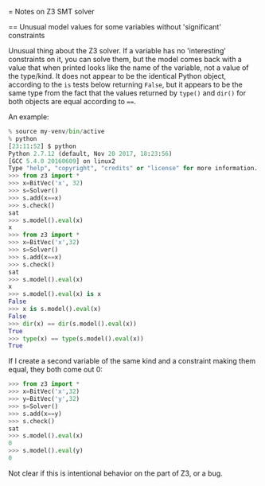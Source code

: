 = Notes on Z3 SMT solver

== Unusual model values for some variables without 'significant' constraints

Unusual thing about the Z3 solver.  If a variable has no 'interesting'
constraints on it, you can solve them, but the model comes back with a
value that when printed looks like the name of the variable, not a
value of the type/kind.  It does not appear to be the identical Python
object, according to the `is` tests below returning `False`, but it
appears to be the same type from the fact that the values returned by
`type()` and `dir()` for both objects are equal according to `==`.

An example:

```python
% source my-venv/bin/active
% python
[23:11:52] $ python
Python 2.7.12 (default, Nov 20 2017, 18:23:56) 
[GCC 5.4.0 20160609] on linux2
Type "help", "copyright", "credits" or "license" for more information.
>>> from z3 import *
>>> x=BitVec('x', 32)
>>> s=Solver()
>>> s.add(x==x)
>>> s.check()
sat
>>> s.model().eval(x)
x
>>> from z3 import *
>>> x=BitVec('x',32)
>>> s=Solver()
>>> s.add(x==x)
>>> s.check()
sat
>>> s.model().eval(x)
x
>>> s.model().eval(x) is x
False
>>> x is s.model().eval(x)
False
>>> dir(x) == dir(s.model().eval(x))
True
>>> type(x) == type(s.model().eval(x))
True
```

If I create a second variable of the same kind and a constraint making
them equal, they both come out 0:

```python
>>> from z3 import *
>>> x=BitVec('x',32)
>>> y=BitVec('y',32)
>>> s=Solver()
>>> s.add(x==y)
>>> s.check()
sat
>>> s.model().eval(x)
0
>>> s.model().eval(y)
0
```

Not clear if this is intentional behavior on the part of Z3, or a bug.
